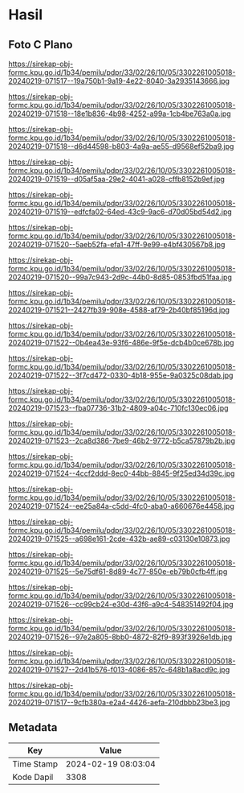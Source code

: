 # Hasil

## Foto C Plano

https://sirekap-obj-formc.kpu.go.id/1b34/pemilu/pdpr/33/02/26/10/05/3302261005018-20240219-071517--19a750b1-9a19-4e22-8040-3a2935143666.jpg

https://sirekap-obj-formc.kpu.go.id/1b34/pemilu/pdpr/33/02/26/10/05/3302261005018-20240219-071518--18e1b836-4b98-4252-a99a-1cb4be763a0a.jpg

https://sirekap-obj-formc.kpu.go.id/1b34/pemilu/pdpr/33/02/26/10/05/3302261005018-20240219-071518--d6d44598-b803-4a9a-ae55-d9568ef52ba9.jpg

https://sirekap-obj-formc.kpu.go.id/1b34/pemilu/pdpr/33/02/26/10/05/3302261005018-20240219-071519--d05af5aa-29e2-4041-a028-cffb8152b9ef.jpg

https://sirekap-obj-formc.kpu.go.id/1b34/pemilu/pdpr/33/02/26/10/05/3302261005018-20240219-071519--edfcfa02-64ed-43c9-9ac6-d70d05bd54d2.jpg

https://sirekap-obj-formc.kpu.go.id/1b34/pemilu/pdpr/33/02/26/10/05/3302261005018-20240219-071520--5aeb52fa-efa1-47ff-9e99-e4bf430567b8.jpg

https://sirekap-obj-formc.kpu.go.id/1b34/pemilu/pdpr/33/02/26/10/05/3302261005018-20240219-071520--99a7c943-2d9c-44b0-8d85-0853fbd51faa.jpg

https://sirekap-obj-formc.kpu.go.id/1b34/pemilu/pdpr/33/02/26/10/05/3302261005018-20240219-071521--2427fb39-908e-4588-af79-2b40bf85196d.jpg

https://sirekap-obj-formc.kpu.go.id/1b34/pemilu/pdpr/33/02/26/10/05/3302261005018-20240219-071522--0b4ea43e-93f6-486e-9f5e-dcb4b0ce678b.jpg

https://sirekap-obj-formc.kpu.go.id/1b34/pemilu/pdpr/33/02/26/10/05/3302261005018-20240219-071522--3f7cd472-0330-4b18-955e-9a0325c08dab.jpg

https://sirekap-obj-formc.kpu.go.id/1b34/pemilu/pdpr/33/02/26/10/05/3302261005018-20240219-071523--fba07736-31b2-4809-a04c-710fc130ec06.jpg

https://sirekap-obj-formc.kpu.go.id/1b34/pemilu/pdpr/33/02/26/10/05/3302261005018-20240219-071523--2ca8d386-7be9-46b2-9772-b5ca57879b2b.jpg

https://sirekap-obj-formc.kpu.go.id/1b34/pemilu/pdpr/33/02/26/10/05/3302261005018-20240219-071524--4ccf2ddd-8ec0-44bb-8845-9f25ed34d39c.jpg

https://sirekap-obj-formc.kpu.go.id/1b34/pemilu/pdpr/33/02/26/10/05/3302261005018-20240219-071524--ee25a84a-c5dd-4fc0-aba0-a660676e4458.jpg

https://sirekap-obj-formc.kpu.go.id/1b34/pemilu/pdpr/33/02/26/10/05/3302261005018-20240219-071525--a698e161-2cde-432b-ae89-c03130e10873.jpg

https://sirekap-obj-formc.kpu.go.id/1b34/pemilu/pdpr/33/02/26/10/05/3302261005018-20240219-071525--5e75df61-8d89-4c77-850e-eb79b0cfb4ff.jpg

https://sirekap-obj-formc.kpu.go.id/1b34/pemilu/pdpr/33/02/26/10/05/3302261005018-20240219-071526--cc99cb24-e30d-43f6-a9c4-548351492f04.jpg

https://sirekap-obj-formc.kpu.go.id/1b34/pemilu/pdpr/33/02/26/10/05/3302261005018-20240219-071526--97e2a805-8bb0-4872-82f9-893f3926e1db.jpg

https://sirekap-obj-formc.kpu.go.id/1b34/pemilu/pdpr/33/02/26/10/05/3302261005018-20240219-071527--2d41b576-f013-4086-857c-648b1a8acd9c.jpg

https://sirekap-obj-formc.kpu.go.id/1b34/pemilu/pdpr/33/02/26/10/05/3302261005018-20240219-071517--9cfb380a-e2a4-4426-aefa-210dbbb23be3.jpg


## Metadata

| Key        | Value               |
| ---------- | ------------------- |
| Time Stamp | 2024-02-19 08:03:04 |
| Kode Dapil | 3308                |



